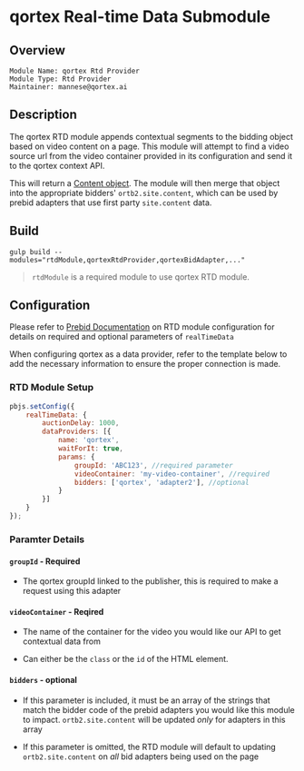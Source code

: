 # qortex Real-time Data Submodule

## Overview

```
Module Name: qortex Rtd Provider
Module Type: Rtd Provider
Maintainer: mannese@qortex.ai
```

## Description

The qortex RTD module appends contextual segments to the bidding object based on video content on a page. This module will attempt to find a video source url from the video container provided in its configuration and send it to the qortex context API. 

This will return a [Content object](https://www.iab.com/wp-content/uploads/2016/03/OpenRTB-API-Specification-Version-2-5-FINAL.pdf#page=26). The module will then merge that object into the appropriate bidders' `ortb2.site.content`, which can be used by prebid adapters that use first party `site.content` data.

## Build
```
gulp build --modules="rtdModule,qortexRtdProvider,qortexBidAdapter,..."  
```

> `rtdModule` is a required module to use qortex RTD module.

## Configuration

Please refer to [Prebid Documentation](https://docs.prebid.org/dev-docs/publisher-api-reference/setConfig.html#setConfig-realTimeData) on RTD module configuration for details on required and optional parameters of `realTimeData`

When configuring qortex as a data provider, refer to the template below to add the necessary information to ensure the proper connection is made.  

### RTD Module Setup

```javascript
pbjs.setConfig({
    realTimeData: {
        auctionDelay: 1000,
        dataProviders: [{
            name: 'qortex',
            waitForIt: true,
            params: {
                groupId: 'ABC123', //required parameter
                videoContainer: 'my-video-container', //required
                bidders: ['qortex', 'adapter2'], //optional
            }
        }]
    }
});
```

### Paramter Details

#### `groupId` - Required
- The qortex groupId linked to the publisher, this is required to make a request using this adapter

#### `videoContainer` - Reqired
- The name of the container for the video you would like our API to get contextual data from

- Can either be the `class` or the `id` of the HTML element. 

#### `bidders` - optional
- If this parameter is included, it must be an array of the strings that match the bidder code of the prebid adapters you would like this module to impact. `ortb2.site.content` will be updated *only* for adapters in this array

- If this parameter is omitted, the RTD module will default to updating  `ortb2.site.content` on *all* bid adapters being used on the page